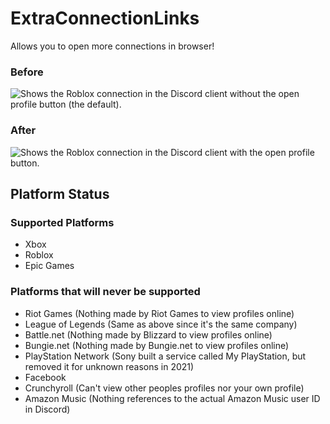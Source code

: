# ExtraConnectionLinks
Allows you to open more connections in browser!

### Before
![Shows the Roblox connection in the Discord client without the open profile button (the default).](https://github.com/Vendicated/Vencord/assets/73203995/734efd94-c61a-4f90-987d-3a4bbcc9311f)
### After
![Shows the Roblox connection in the Discord client with the open profile button.](https://github.com/Vendicated/Vencord/assets/73203995/eef59d09-78d9-4859-b722-242fc6aa7c8e)

## Platform Status
### Supported Platforms
* Xbox
* Roblox
* Epic Games
### Platforms that will never be supported
* Riot Games (Nothing made by Riot Games to view profiles online)
* League of Legends (Same as above since it's the same company)
* Battle.net (Nothing made by Blizzard to view profiles online)
* Bungie.net (Nothing made by Bungie.net to view profiles online)
* PlayStation Network (Sony built a service called My PlayStation, but removed it for unknown reasons in 2021)
* Facebook
* Crunchyroll (Can't view other peoples profiles nor your own profile)
* Amazon Music (Nothing references to the actual Amazon Music user ID in Discord)
